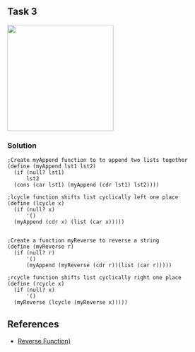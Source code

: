 ## Task 3

<p><img src="Resources/3.png width="808" height="240"></p>


### Solution
```Racket
;Create myAppend function to to append two lists together
(define (myAppend lst1 lst2)
  (if (null? lst1)                                      
      lst2
  (cons (car lst1) (myAppend (cdr lst1) lst2))))        

;lcycle function shifts list cyclically left one place
(define (lcycle x)                                      
  (if (null? x)
      '()
  (myAppend (cdr x) (list (car x)))))                   
	 

;Create a function myReverse to reverse a string
(define (myReverse r)                                  
  (if (null? r)
      '()
      (myAppend (myReverse (cdr r))(list (car r)))))   
                                                        
;rcycle function shifts list cyclically right one place
(define (rcycle x)
  (if (null? x)
      '()                           
  (myReverse (lcycle (myReverse x)))))  
```

## References
* [Reverse Function)](https://stackoverflow.com/questions/4092113/how-to-reverse-a-list)

